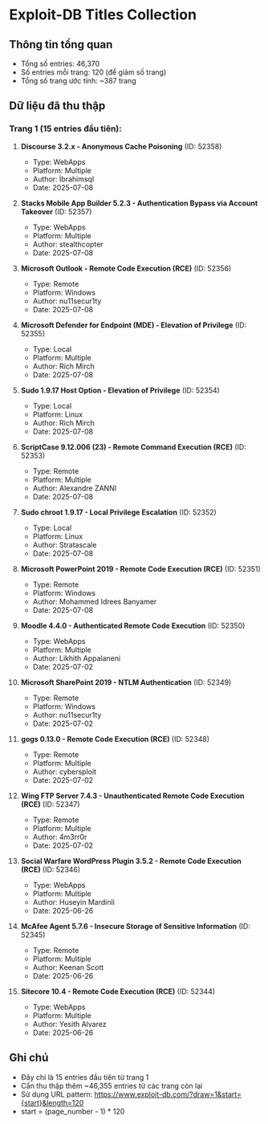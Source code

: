 # Exploit-DB Titles Collection

## Thông tin tổng quan
- Tổng số entries: 46,370
- Số entries mỗi trang: 120 (để giảm số trang)
- Tổng số trang ước tính: ~387 trang

## Dữ liệu đã thu thập

### Trang 1 (15 entries đầu tiên):

1. **Discourse 3.2.x - Anonymous Cache Poisoning** (ID: 52358)
   - Type: WebApps
   - Platform: Multiple
   - Author: İbrahimsql
   - Date: 2025-07-08

2. **Stacks Mobile App Builder 5.2.3 - Authentication Bypass via Account Takeover** (ID: 52357)
   - Type: WebApps
   - Platform: Multiple
   - Author: stealthcopter
   - Date: 2025-07-08

3. **Microsoft Outlook - Remote Code Execution (RCE)** (ID: 52356)
   - Type: Remote
   - Platform: Windows
   - Author: nu11secur1ty
   - Date: 2025-07-08

4. **Microsoft Defender for Endpoint (MDE) - Elevation of Privilege** (ID: 52355)
   - Type: Local
   - Platform: Multiple
   - Author: Rich Mirch
   - Date: 2025-07-08

5. **Sudo 1.9.17 Host Option - Elevation of Privilege** (ID: 52354)
   - Type: Local
   - Platform: Linux
   - Author: Rich Mirch
   - Date: 2025-07-08

6. **ScriptCase 9.12.006 (23) - Remote Command Execution (RCE)** (ID: 52353)
   - Type: Remote
   - Platform: Multiple
   - Author: Alexandre ZANNI
   - Date: 2025-07-08

7. **Sudo chroot 1.9.17 - Local Privilege Escalation** (ID: 52352)
   - Type: Local
   - Platform: Linux
   - Author: Stratascale
   - Date: 2025-07-08

8. **Microsoft PowerPoint 2019 - Remote Code Execution (RCE)** (ID: 52351)
   - Type: Remote
   - Platform: Windows
   - Author: Mohammed Idrees Banyamer
   - Date: 2025-07-08

9. **Moodle 4.4.0 - Authenticated Remote Code Execution** (ID: 52350)
   - Type: WebApps
   - Platform: Multiple
   - Author: Likhith Appalaneni
   - Date: 2025-07-02

10. **Microsoft SharePoint 2019 - NTLM Authentication** (ID: 52349)
    - Type: Remote
    - Platform: Windows
    - Author: nu11secur1ty
    - Date: 2025-07-02

11. **gogs 0.13.0 - Remote Code Execution (RCE)** (ID: 52348)
    - Type: Remote
    - Platform: Multiple
    - Author: cybersploit
    - Date: 2025-07-02

12. **Wing FTP Server 7.4.3 - Unauthenticated Remote Code Execution (RCE)** (ID: 52347)
    - Type: Remote
    - Platform: Multiple
    - Author: 4m3rr0r
    - Date: 2025-07-02

13. **Social Warfare WordPress Plugin 3.5.2 - Remote Code Execution (RCE)** (ID: 52346)
    - Type: WebApps
    - Platform: Multiple
    - Author: Huseyin Mardinli
    - Date: 2025-06-26

14. **McAfee Agent 5.7.6 - Insecure Storage of Sensitive Information** (ID: 52345)
    - Type: Remote
    - Platform: Multiple
    - Author: Keenan Scott
    - Date: 2025-06-26

15. **Sitecore 10.4 - Remote Code Execution (RCE)** (ID: 52344)
    - Type: WebApps
    - Platform: Multiple
    - Author: Yesith Alvarez
    - Date: 2025-06-26

## Ghi chú
- Đây chỉ là 15 entries đầu tiên từ trang 1
- Cần thu thập thêm ~46,355 entries từ các trang còn lại
- Sử dụng URL pattern: https://www.exploit-db.com/?draw=1&start={start}&length=120
- start = (page_number - 1) * 120